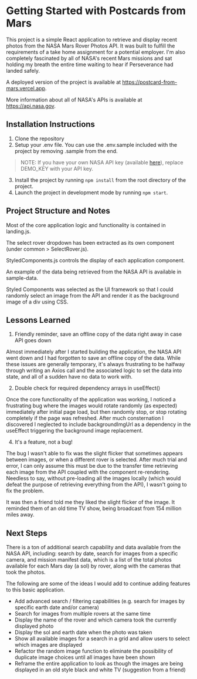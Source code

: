 # Getting Started with Postcards from Mars

This project is a simple React application to retrieve and display recent photos from the NASA Mars Rover Photos API. It was built to fulfill the requirements of a take home assignment for a potential employer. I'm also completely fascinated by all of NASA's recent Mars missions and sat holding my breath the entire time waiting to hear if Perseverance had landed safely.

A deployed version of the project is available at https://postcard-from-mars.vercel.app.

More information about all of NASA's APIs is available at https://api.nasa.gov.

## Installation Instructions

1. Clone the repository
2. Setup your .env file. You can use the .env.sample included with the project by removing .sample from the end. 
> NOTE: If you have your own NASA API key (available [here](https://api.nasa.gov)), replace DEMO_KEY with your API key.
3. Install the project by running `npm install` from the root directory of the project.
4. Launch the project in development mode by running `npm start`.

## Project Structure and Notes

Most of the core application logic and functionality is contained in landing.js. 

The select rover dropdown has been extracted as its own component (under common > SelectRover.js). 

StyledComponents.js controls the display of each application component.

An example of the data being retrieved from the NASA API is available in sample-data.

Styled Components was selected as the UI framework so that I could randomly select an image from the API and render it as the background image of a div using CSS.

## Lessons Learned

1. Friendly reminder, save an offline copy of the data right away in case API goes down

Almost immediately after I started building the application, the NASA API went down and I had forgotten to save an offline copy of the data. While these issues are generally temporary, it's always frustrating to be halfway through writing an Axios call and the associated logic to set the data into state, and all of a sudden have no data to work with.

2. Double check for required dependency arrays in useEffect()

Once the core functionality of the application was working, I noticed a frustrating bug where the images would rotate randomly (as expected) immediately after initial page load, but then randomly stop, or stop rotating completely if the page was refreshed. After much consternation I discovered I neglected to include backgroundImgUrl as a dependency in the useEffect triggering the background image replacement.  

4. It's a feature, not a bug!

The bug I wasn't able to fix was the slight flicker that sometimes appears between images, or when a different rover is selected. After much trial and error, I can only assume this must be due to the transfer time retrieving each image from the API coupled with the component re-rendering. Needless to say, without pre-loading all the images locally (which would defeat the purpose of retrieving everything from the API), I wasn't going to fix the problem.

It was then a friend told me they liked the slight flicker of the image. It reminded them of an old time TV show, being broadcast from 154 million miles away.

## Next Steps

There is a ton of additional search capability and data available from the NASA API, including: search by date, search for images from a specific camera, and mission manifest data, which is a list of the total photos available for each Mars day (a sol) by rover, along with the cameras that took the photos.

The following are some of the ideas I would add to continue adding features to this basic application.

* Add advanced search / filtering capabilities (e.g. search for images by specific earth date and/or camera)
* Search for images from multiple rovers at the same time
* Display the name of the rover and which camera took the currently displayed photo
* Display the sol and earth date when the photo was taken
* Show all available images for a search in a grid and allow users to select which images are displayed
* Refactor the random image function to eliminate the possibility of duplicate image choices until all images have been shown
* Reframe the entire application to look as though the images are being displayed in an old style black and white TV (suggestion from a friend)